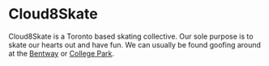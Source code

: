 # Cloud8Skate

Cloud8Skate is a Toronto based skating collective. Our sole purpose is to skate our hearts out and have fun. We can usually be found goofing around at the <a href="https://maps.app.goo.gl/Aqu6WuqkiFAagZEK8" target="_blank">Bentway</a> or <a href="https://maps.app.goo.gl/BEv617tQgPUvRZGW8" target="_blank">College Park</a>.
